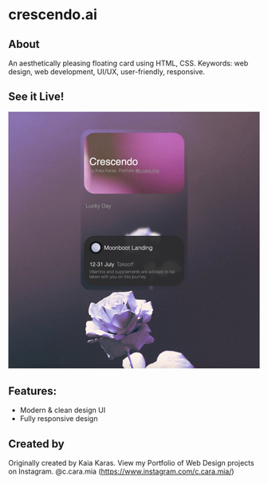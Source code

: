 # crescendo.ai

## About

An aesthetically pleasing floating card using HTML, CSS. Keywords: web design, web development, UI/UX, user-friendly, responsive.

## See it Live!
![Preview jpg](https://github.com/Kaiakaras/crescendo.ai/blob/30ff2f0d4def5b570dbfd44f52d12ac02d2f6612/crescendo%20final.jpg)

## Features:
- Modern & clean design UI 
- Fully responsive design

## Created by
Originally created by Kaia Karas. View my Portfolio of Web Design projects on Instagram. @c.cara.mia (https://www.instagram.com/c.cara.mia/)
